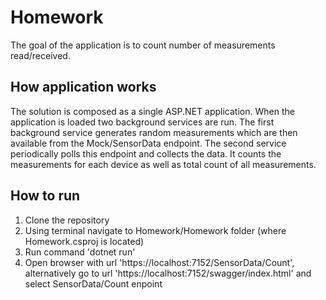# Homework

The goal of the application is to count number of measurements read/received.

## How application works

The solution is composed as a single ASP.NET application. When the application is loaded two background services are run. 
The first background service generates random measurements which are then available from the Mock/SensorData endpoint. 
The second service periodically polls this endpoint and collects the data. It counts the measurements for each device
as well as total count of all measurements.

## How to run

1. Clone the repository
2. Using terminal navigate to Homework/Homework folder (where Homework.csproj is located)
3. Run command 'dotnet run'
4. Open browser with url 'https://localhost:7152/SensorData/Count', alternatively go to url 'https://localhost:7152/swagger/index.html' and select SensorData/Count enpoint
